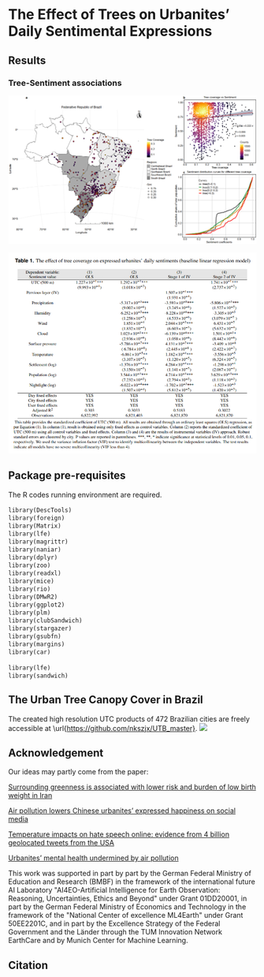 
# The Effect of Trees on Urbanites’ Daily Sentimental Expressions


## Results
### Tree-Sentiment associations
![](/figure.png)

![](/fix.png)

## Package pre-requisites
The R codes running environment are required. 

```
library(DescTools)
library(foreign)
library(Matrix)
library(lfe)  
library(magrittr)
library(naniar)
library(dplyr)
library(zoo)
library(readxl)
library(mice)
library(rio)
library(DMwR2)
library(ggplot2)
library(plm)
library(clubSandwich)
library(stargazer)
library(gsubfn)
library(margins)
library(car)

library(lfe)
library(sandwich)
```
## The Urban Tree Canopy Cover in Brazil
The created high resolution UTC products of 472 Brazilian cities are freely accessible at \url{https://github.com/nkszjx/UTB_master}.
![](/figure/TreeSeg_Network.png)


## Acknowledgement

Our ideas may partly come from the paper:

[Surrounding greenness is associated with lower risk and burden of low birth weight in Iran](https://www.nature.com/articles/s41467-023-43425-6#:~:text=By%20involving%20~4%20million%20Iranian,risks%20of%20LBW%20and%20TLBW)

[Air pollution lowers Chinese urbanites’ expressed happiness on social media](https://www.nature.com/articles/s41562-018-0521-2)

[Temperature impacts on hate speech online: evidence from 4 billion geolocated tweets from the USA](https://www.thelancet.com/journals/lanplh/article/PIIS2542-5196(22)00173-5/fulltext)

[Urbanites’ mental health undermined by air pollution](https://www.nature.com/articles/s41893-022-01032-1)



This work was supported in part by part by the German Federal Ministry of Education and Research (BMBF) in the framework of the international future AI Laboratory "AI4EO-Artificial Intelligence for Earth Observation: Reasoning, Uncertainties, Ethics and Beyond" under Grant 01DD20001, in part by the German Federal Ministry of Economics and Technology in the framework of the "National Center of excellence ML4Earth" under Grant 50EE2201C, and in part by the Excellence Strategy of the Federal Government and the Länder through the TUM Innovation Network EarthCare and by Munich Center for Machine Learning.



## Citation

```

```


